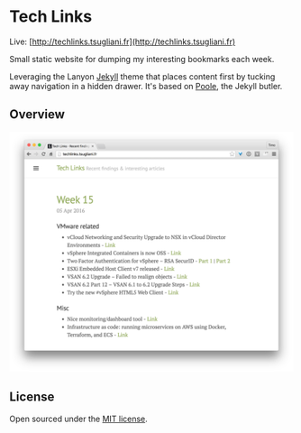 # Tech Links

Live: [http://techlinks.tsugliani.fr](http://techlinks.tsugliani.fr)

Small static website for dumping my interesting bookmarks each week.

Leveraging the Lanyon [Jekyll](http://jekyllrb.com) theme that places content
first by tucking away navigation in a hidden drawer.
It's based on [Poole](http://getpoole.com), the Jekyll butler.

## Overview

![TechLinks](https://raw.githubusercontent.com/tsugliani/techlinks/master/public/techlinks.png)

## License

Open sourced under the [MIT license](LICENSE.md).
